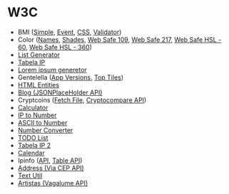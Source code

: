# W3C

* BMI ([Simple](bmi-simple/), [Event](bmi-event/), [CSS](bmi-css/), [Validator](bmi-validator/))
* Color ([Names](color-names/), [Shades](color-shades/), [Web Safe 109](color-web-safe-109/), [Web Safe 217](color-web-safe-217/), [Web Safe HSL - 60](color-web-safe-hsl-60/), [Web Safe HSL - 360](color-web-safe-hsl-360/))
* [List Generator](list-generator/)
* [Tabela IP](iptable-simple/)
* [Lorem ipsum generetor](lorem-ipsum-generator/)
* Gentelella ([App Versions](gentelella-app-versions/), [Top Tiles](gentelella-top-tiles))
* [HTML Entities](html-entities/)
* [Blog (JSONPlaceHolder API)](blog/)
* Cryptcoins ([Fetch File](cryptcoins-fetch/), [Cryptocompare API](cryptcoins-api/))
* [Calculator](calculator/)
* [IP to Number](ip2number/)
* [ASCII to Number](string2number/)
* [Number Converter](number-converter/)
* [TODO List](todo/)
* [Tabela IP 2](iptable/)
* [Calendar](calendar/)
* Ipinfo ([API](ipinfo-api/), [Table API](ipinfo-table-api/))
* [Address (Via CEP API)](address-cep-api/)
* [Text Util](text-util/)
* [Artistas (Vagalume API)](artist-vagalume/)

<!-- 
* [Text Editor](text-editor/)
* [Weather API](weather/) 
* [Calculator IP](calculator-ip/) 
* [Cron Generator](cron-generator/) 
-->